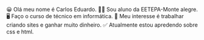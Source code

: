 😀 Olá meu nome é Carlos Eduardo.
👦🏽 Sou aluno da EETEPA-Monte alegre.
🖥️ Faço o curso de técnico em informática.
🤑 Meu interesse é trabalhar criando sites e ganhar muito dinheiro.
✅ Atualmente estou apredendo sobre css e html.
